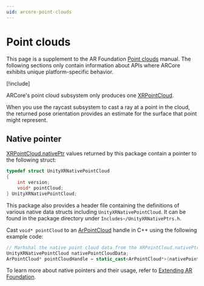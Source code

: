 ```yaml
---
uid: arcore-point-clouds
---
```

# Point clouds

This page is a supplement to the AR Foundation [Point clouds](xref:arfoundation-point-clouds) manual. The following sections only contain information about APIs where ARCore exhibits unique platform-specific behavior.

[!include[](../snippets/arf-docs-tip.md)]

ARCore's point cloud subsystem only produces one [XRPointCloud](xref:UnityEngine.XR.ARSubsystems.XRPointCloud).

When you use the raycast subsystem to cast a ray at a point in the cloud, the returned pose orientation provides an estimate for the surface that point might represent.

## Native pointer

[XRPointCloud.nativePtr](xref:UnityEngine.XR.ARSubsystems.XRPointCloud.nativePtr) values returned by this package contain a pointer to the following struct:

```c
typedef struct UnityXRNativePointCloud
{
    int version;
    void* pointCloud;
} UnityXRNativePointCloud;
```

This package also provides a header file containing the definitions of various native data structs including `UnityXRNativePointCloud`. It can be found in the package directory under `Includes~/UnityXRNativePtrs.h`.

Cast `void* pointCloud` to an [ArPointCloud](https://developers.google.com/ar/reference/c/group/ar-point-cloud) handle in C++ using the following example code:

```cpp
// Marhshal the native point cloud data from the XRPointCloud.nativePtr in C#
UnityXRNativePointCloud nativePointCloudData;
ArPointCloud* pointCloudHandle = static_cast<ArPointCloud*>(nativePointCloudData.pointCloud);
```

To learn more about native pointers and their usage, refer to [Extending AR Foundation](xref:arfoundation-extensions).
